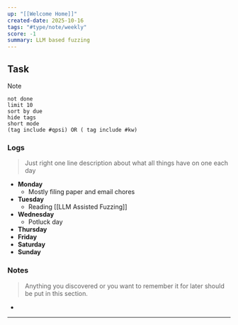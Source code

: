 ```yaml
---
up: "[[Welcome Home]]"
created-date: 2025-10-16
tags: "#type/note/weekly"
score: -1
summary: LLM based fuzzing
---
```


## Task

> [!NOTE] 
> ```tasks
> not done
> limit 10
> sort by due
> hide tags
> short mode
> (tag include #qpsi) OR ( tag include #kw)
> ```


### Logs

> Just right one line description about what all things have on one each day

- **Monday**
	- Mostly filing paper and email chores
- **Tuesday**
	- Reading [[LLM Assisted Fuzzing]]
- **Wednesday**
	- Potluck day
- **Thursday**
- **Friday**
- **Saturday**
- **Sunday**


### Notes
> Anything you discovered or you want to remember it for later should be put in this section.
- 

---